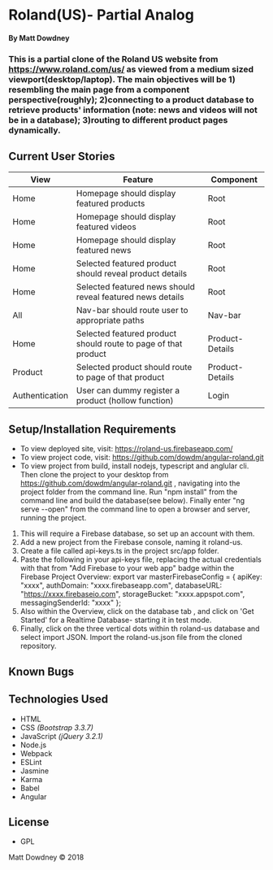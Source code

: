 # **Roland(US)- Partial Analog**

#### By Matt Dowdney

### This is a partial clone of the Roland US website from https://www.roland.com/us/ as viewed from a medium sized viewport(desktop/laptop).  The main objectives will be 1) resembling the main page from a component perspective(roughly); 2)connecting to  a product database to retrieve products' information (note: news and videos will not be in a database); 3)routing to different product pages dynamically.

## Current User Stories

| View  | Feature | Component |
| ----- | --- | --- |
| Home | Homepage should display featured products | Root |
| Home | Homepage should display featured videos | Root |
| Home | Homepage should display featured news| Root |
| Home | Selected featured product should reveal product details | Root |
| Home | Selected featured news should reveal featured news details | Root|
| All | Nav-bar should route user to appropriate paths | Nav-bar |
| Home | Selected featured product should route to page of that product | Product-Details |
| Product | Selected  product should route to page of that product | Product-Details |
| Authentication | User can dummy register a product (hollow function) | Login |




## Setup/Installation Requirements
* To view deployed site, visit: https://roland-us.firebaseapp.com/
* To view project code, visit: https://github.com/dowdm/angular-roland.git
* To view project from build, install nodejs, typescript and anglular cli. Then clone the project to your desktop from https://github.com/dowdm/angular-roland.git , navigating into the project folder from the command line. Run "npm install" from the command line and  build the database(see below). Finally  enter "ng serve --open" from the command line to open a browser and server, running the project.

1. This will require a Firebase database, so set up an account with them.
2. Add a new project from the Firebase console, naming it roland-us.
3. Create a file called api-keys.ts in the project src/app folder.
4. Paste the following in your api-keys file, replacing the actual credentials with that from "Add Firebase to your web app" badge within the Firebase Project Overview:
export var masterFirebaseConfig = {
    apiKey: "xxxx",
    authDomain: "xxxx.firebaseapp.com",
    databaseURL: "https://xxxx.firebaseio.com",
    storageBucket: "xxxx.appspot.com",
    messagingSenderId: "xxxx"
  };
5. Also within the Overview, click on the database tab , and click on 'Get Started' for a Realtime Database- starting it in test mode.
6. Finally, click on the three vertical dots within th roland-us database and select import JSON. Import the roland-us.json file from the cloned repository.




## Known Bugs

## Technologies Used

* HTML
* CSS _(Bootstrap 3.3.7)_
* JavaScript _(jQuery 3.2.1)_
* Node.js
* Webpack
* ESLint
* Jasmine
* Karma
* Babel
* Angular

## License

* GPL

Matt Dowdney © 2018
